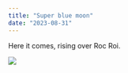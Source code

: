 ```yaml
---
title: "Super blue moon"
date: "2023-08-31"
---
```


Here it comes, rising over Roc Roi.

![](images/20230830_225212-461x1024.jpg)
